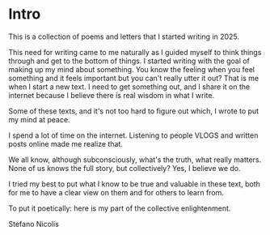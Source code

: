 # Intro

This is a collection of poems and letters that I started writing in 2025.

This need for writing came to me naturally as I guided myself to think things through and get to the bottom of things.
I started writing with the goal of making up my mind about something. You know the feeling when you feel something and it feels important but you can't really utter it out? That is me when I start a new text. I need to get something out, and I share it on the internet because I believe there is real wisdom in what I write.

Some of these texts, and it's not too hard to figure out which, I wrote to put my mind at peace.

I spend a lot of time on the internet. Listening to people VLOGS and written posts online made me realize that.

We all know, although subconsciously, what's the truth, what really matters.
None of us knows the full story, but collectively? Yes, I believe we do.

I tried my best to put what I know to be true and valuable in these text, both for me to have a clear view on them and for others to learn from.

To put it poetically: here is my part of the collective enlightenment.

Stefano Nicolis
